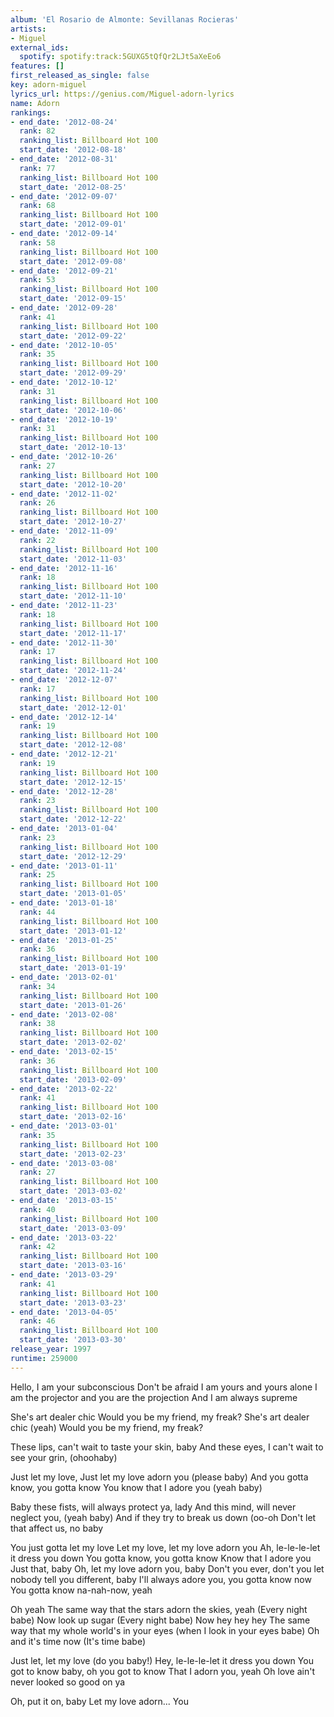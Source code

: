 ```yaml
---
album: 'El Rosario de Almonte: Sevillanas Rocieras'
artists:
- Miguel
external_ids:
  spotify: spotify:track:5GUXG5tQfQr2LJt5aXeEo6
features: []
first_released_as_single: false
key: adorn-miguel
lyrics_url: https://genius.com/Miguel-adorn-lyrics
name: Adorn
rankings:
- end_date: '2012-08-24'
  rank: 82
  ranking_list: Billboard Hot 100
  start_date: '2012-08-18'
- end_date: '2012-08-31'
  rank: 77
  ranking_list: Billboard Hot 100
  start_date: '2012-08-25'
- end_date: '2012-09-07'
  rank: 68
  ranking_list: Billboard Hot 100
  start_date: '2012-09-01'
- end_date: '2012-09-14'
  rank: 58
  ranking_list: Billboard Hot 100
  start_date: '2012-09-08'
- end_date: '2012-09-21'
  rank: 53
  ranking_list: Billboard Hot 100
  start_date: '2012-09-15'
- end_date: '2012-09-28'
  rank: 41
  ranking_list: Billboard Hot 100
  start_date: '2012-09-22'
- end_date: '2012-10-05'
  rank: 35
  ranking_list: Billboard Hot 100
  start_date: '2012-09-29'
- end_date: '2012-10-12'
  rank: 31
  ranking_list: Billboard Hot 100
  start_date: '2012-10-06'
- end_date: '2012-10-19'
  rank: 31
  ranking_list: Billboard Hot 100
  start_date: '2012-10-13'
- end_date: '2012-10-26'
  rank: 27
  ranking_list: Billboard Hot 100
  start_date: '2012-10-20'
- end_date: '2012-11-02'
  rank: 26
  ranking_list: Billboard Hot 100
  start_date: '2012-10-27'
- end_date: '2012-11-09'
  rank: 22
  ranking_list: Billboard Hot 100
  start_date: '2012-11-03'
- end_date: '2012-11-16'
  rank: 18
  ranking_list: Billboard Hot 100
  start_date: '2012-11-10'
- end_date: '2012-11-23'
  rank: 18
  ranking_list: Billboard Hot 100
  start_date: '2012-11-17'
- end_date: '2012-11-30'
  rank: 17
  ranking_list: Billboard Hot 100
  start_date: '2012-11-24'
- end_date: '2012-12-07'
  rank: 17
  ranking_list: Billboard Hot 100
  start_date: '2012-12-01'
- end_date: '2012-12-14'
  rank: 19
  ranking_list: Billboard Hot 100
  start_date: '2012-12-08'
- end_date: '2012-12-21'
  rank: 19
  ranking_list: Billboard Hot 100
  start_date: '2012-12-15'
- end_date: '2012-12-28'
  rank: 23
  ranking_list: Billboard Hot 100
  start_date: '2012-12-22'
- end_date: '2013-01-04'
  rank: 23
  ranking_list: Billboard Hot 100
  start_date: '2012-12-29'
- end_date: '2013-01-11'
  rank: 25
  ranking_list: Billboard Hot 100
  start_date: '2013-01-05'
- end_date: '2013-01-18'
  rank: 44
  ranking_list: Billboard Hot 100
  start_date: '2013-01-12'
- end_date: '2013-01-25'
  rank: 36
  ranking_list: Billboard Hot 100
  start_date: '2013-01-19'
- end_date: '2013-02-01'
  rank: 34
  ranking_list: Billboard Hot 100
  start_date: '2013-01-26'
- end_date: '2013-02-08'
  rank: 38
  ranking_list: Billboard Hot 100
  start_date: '2013-02-02'
- end_date: '2013-02-15'
  rank: 36
  ranking_list: Billboard Hot 100
  start_date: '2013-02-09'
- end_date: '2013-02-22'
  rank: 41
  ranking_list: Billboard Hot 100
  start_date: '2013-02-16'
- end_date: '2013-03-01'
  rank: 35
  ranking_list: Billboard Hot 100
  start_date: '2013-02-23'
- end_date: '2013-03-08'
  rank: 27
  ranking_list: Billboard Hot 100
  start_date: '2013-03-02'
- end_date: '2013-03-15'
  rank: 40
  ranking_list: Billboard Hot 100
  start_date: '2013-03-09'
- end_date: '2013-03-22'
  rank: 42
  ranking_list: Billboard Hot 100
  start_date: '2013-03-16'
- end_date: '2013-03-29'
  rank: 41
  ranking_list: Billboard Hot 100
  start_date: '2013-03-23'
- end_date: '2013-04-05'
  rank: 46
  ranking_list: Billboard Hot 100
  start_date: '2013-03-30'
release_year: 1997
runtime: 259000
---
```

Hello, I am your subconscious
Don't be afraid
I am yours and yours alone
I am the projector and you are the projection
And I am always supreme


She's art dealer chic
Would you be my friend, my freak?
She's art dealer chic (yeah)
Would you be my friend, my freak?


These lips, can't wait to taste your skin, baby
And these eyes, I can't wait to see your grin, (ohoohaby)


Just let my love, Just let my love adorn you (please baby)
And you gotta know, you gotta know
You know that I adore you (yeah baby)


Baby these fists, will always protect ya, lady
And this mind, will never neglect you, (yeah baby)
And if they try to break us down (oo-oh
Don't let that affect us, no baby


You just gotta let my love
Let my love, let my love adorn you
Ah, le-le-le-let it dress you down
You gotta know, you gotta know
Know that I adore you
Just that, baby
Oh, let my love adorn you, baby
Don't you ever, don't you let nobody tell you different, baby
I'll always adore you, you gotta know now
You gotta know na-nah-now, yeah


Oh yeah
The same way that the stars adorn the skies, yeah
(Every night babe)
Now look up sugar (Every night babe)
Now hey hey hey
The same way that my whole world's in your eyes (when I look in your eyes babe)
Oh and it's time now (It's time babe)


Just let, let my love (do you baby!)
Hey, le-le-le-let it dress you down
You got to know baby, oh you got to know
That I adorn you, yeah
Oh love ain't never looked so good on ya


Oh, put it on, baby
Let my love adorn... You
